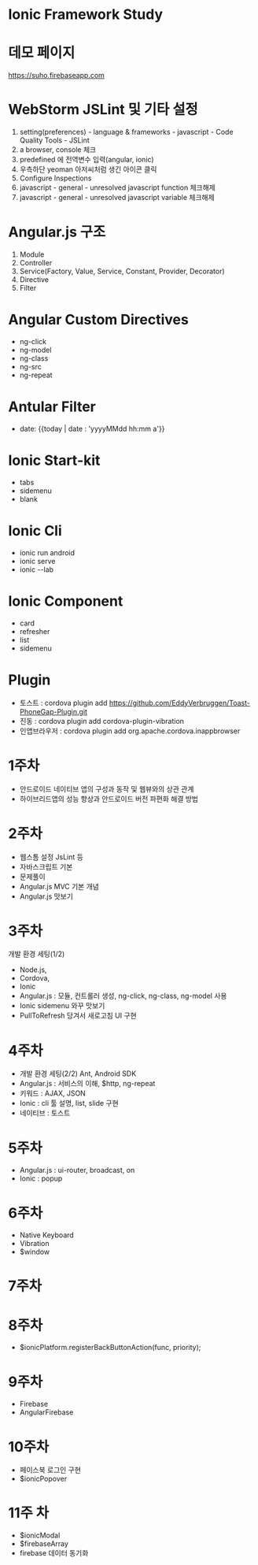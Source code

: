 # Ionic Framework Study

# 데모 페이지
<a href="https://suho.firebaseapp.com/" target="_blank">https://suho.firebaseapp.com</a>

# WebStorm JSLint 및 기타 설정
1. setting(preferences) - language & frameworks - javascript - Code Quality Tools - JSLint
2. a browser, console 체크 
3. predefined 에 전역변수 입력(angular, ionic)
4. 우측하단 yeoman 아저씨처럼 생긴 아이콘 클릭
5. Configure Inspections
6. javascript - general - unresolved javascript function 체크해제
7. javascript - general - unresolved javascript variable 체크해제

# Angular.js 구조
1. Module
2. Controller
3. Service(Factory, Value, Service, Constant, Provider, Decorator)
4. Directive
5. Filter

# Angular Custom Directives
- ng-click
- ng-model
- ng-class
- ng-src
- ng-repeat

# Antular Filter
- date: {{today | date : 'yyyyMMdd hh:mm a'}}

# Ionic Start-kit
- tabs
- sidemenu
- blank

# Ionic Cli
- ionic run android 
- ionic serve
- ionic --lab

# Ionic Component
- card
- refresher
- list
- sidemenu

# Plugin
- 토스트 : cordova plugin add https://github.com/EddyVerbruggen/Toast-PhoneGap-Plugin.git
- 진동 : cordova plugin add cordova-plugin-vibration
- 인앱브라우저 : cordova plugin add org.apache.cordova.inappbrowser

# 1주차
- 안드로이드 네이티브 앱의 구성과 동작 및 웹뷰와의 상관 관계
- 하이브리드앱의 성능 향상과 안드로이드 버전 파편화 해결 방법

# 2주차
- 웹스톰 설정 JsLint 등
- 자바스크립트 기본 
- 문제풀이
- Angular.js MVC 기본 개념
- Angular.js 맛보기 

# 3주차
개발 환경 세팅(1/2) 
- Node.js, 
- Cordova, 
- Ionic
- Angular.js : 모듈, 컨트롤러 생성, ng-click, ng-class, ng-model 사용
- Ionic sidemenu 와꾸 맛보기
- PullToRefresh 당겨서 새로고침 UI 구현 

# 4주차
- 개발 환경 세팅(2/2) Ant, Android SDK
- Angular.js : 서비스의 이해, $http, ng-repeat
- 키워드 : AJAX, JSON
- Ionic : cli 툴 설명,  list, slide 구현
- 네이티브 : 토스트

# 5주차
- Angular.js : ui-router, broadcast, on
- Ionic : popup

# 6주차
- Native Keyboard
- Vibration
- $window

# 7주차

# 8주차
- $ionicPlatform.registerBackButtonAction(func, priority);

# 9주차
- Firebase
- AngularFirebase

# 10주차
- 페이스북 로그인 구현
- $ionicPopover

# 11주 차
- $ionicModal
- $firebaseArray
- firebase 데이터 동기화
 
